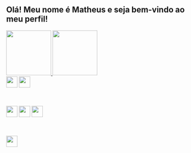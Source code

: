 ## Olá! Meu nome é Matheus e seja bem-vindo ao meu perfil!

<div style="display: inline-block">
  <a href="https://github.com/Matheyck">
    <img height="120em" src="https://github-readme-stats.vercel.app/api?username=matheyck&show_icons=true&theme=dark&include_all_commits=true&count_ptivate=true"/>
    <img height="120em" src="https://github-readme-stats.vercel.app/api/top-langs/?username=matheyck&theme=dark"/>
</div
    
##
<br>
<div style="display: inline-block">
    <a href="https://steamcommunity.com/id/frangotv"><img height="30em" src="https://img.shields.io/badge/Steam-000000?style=for-the-badge&logo=steam&logoColor=white"/></a>
    <a href="#"><img height="30em" src="https://img.shields.io/badge/Discord-7289DA?style=for-the-badge&logo=discord&logoColor=white"/></a>
</div>
    
##
<br>
<div style="display: inline-block">
    <img height="30em" src="https://img.shields.io/badge/CSS3-1572B6?style=for-the-badge&logo=css3&logoColor=white"/>
    <img height="30em" src="https://img.shields.io/badge/HTML5-E34F26?style=for-the-badge&logo=html5&logoColor=white"/>
    <img height="30em" src="https://img.shields.io/badge/JavaScript-F7DF1E?style=for-the-badge&logo=javascript&logoColor=black"/>
</div>
    
##
<br>
<img height="30em" src="https://img.shields.io/badge/Windows-0078D6?style=for-the-badge&logo=windows&logoColor=white"/>
    
    
